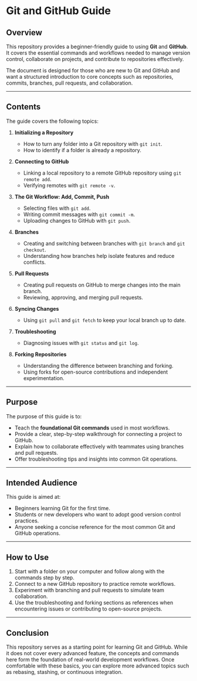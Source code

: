# Git and GitHub Guide

## Overview

This repository provides a beginner-friendly guide to using **Git** and **GitHub**. It covers the essential commands and workflows needed to manage version control, collaborate on projects, and contribute to repositories effectively.

The document is designed for those who are new to Git and GitHub and want a structured introduction to core concepts such as repositories, commits, branches, pull requests, and collaboration.

---

## Contents

The guide covers the following topics:

1. **Initializing a Repository**

   * How to turn any folder into a Git repository with `git init`.
   * How to identify if a folder is already a repository.

2. **Connecting to GitHub**

   * Linking a local repository to a remote GitHub repository using `git remote add`.
   * Verifying remotes with `git remote -v`.

3. **The Git Workflow: Add, Commit, Push**

   * Selecting files with `git add`.
   * Writing commit messages with `git commit -m`.
   * Uploading changes to GitHub with `git push`.

4. **Branches**

   * Creating and switching between branches with `git branch` and `git checkout`.
   * Understanding how branches help isolate features and reduce conflicts.

5. **Pull Requests**

   * Creating pull requests on GitHub to merge changes into the main branch.
   * Reviewing, approving, and merging pull requests.

6. **Syncing Changes**

   * Using `git pull` and `git fetch` to keep your local branch up to date.

7. **Troubleshooting**

   * Diagnosing issues with `git status` and `git log`.

8. **Forking Repositories**

   * Understanding the difference between branching and forking.
   * Using forks for open-source contributions and independent experimentation.

---

## Purpose

The purpose of this guide is to:

* Teach the **foundational Git commands** used in most workflows.
* Provide a clear, step-by-step walkthrough for connecting a project to GitHub.
* Explain how to collaborate effectively with teammates using branches and pull requests.
* Offer troubleshooting tips and insights into common Git operations.

---

## Intended Audience

This guide is aimed at:

* Beginners learning Git for the first time.
* Students or new developers who want to adopt good version control practices.
* Anyone seeking a concise reference for the most common Git and GitHub operations.

---

## How to Use

1. Start with a folder on your computer and follow along with the commands step by step.
2. Connect to a new GitHub repository to practice remote workflows.
3. Experiment with branching and pull requests to simulate team collaboration.
4. Use the troubleshooting and forking sections as references when encountering issues or contributing to open-source projects.

---

## Conclusion

This repository serves as a starting point for learning Git and GitHub. While it does not cover every advanced feature, the concepts and commands here form the foundation of real-world development workflows. Once comfortable with these basics, you can explore more advanced topics such as rebasing, stashing, or continuous integration.
